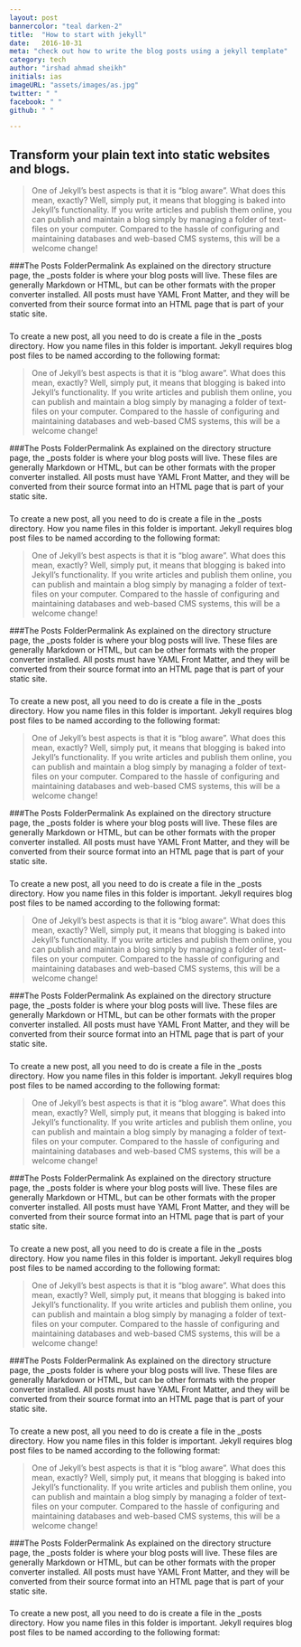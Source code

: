 ```yaml
---
layout: post
bannercolor: "teal darken-2"
title:  "How to start with jekyll"
date:   2016-10-31
meta: "check out how to write the blog posts using a jekyll template"
category: tech
author: "irshad ahmad sheikh"
initials: ias
imageURL: "assets/images/as.jpg"
twitter: " "
facebook: " "
github: " "

---
```


## Transform your plain text into static websites and blogs.
> One of Jekyll’s best aspects is that it is “blog aware”. What does this mean, exactly? Well, simply put, it means that blogging is baked into Jekyll’s functionality. If you write articles and publish them online, you can publish and maintain a blog simply by managing a folder of text-files on your computer. Compared to the hassle of configuring and maintaining databases and web-based CMS systems, this will be a welcome change!

###The Posts FolderPermalink
As explained on the directory structure page, the _posts folder is where your blog posts will live. These files are generally Markdown or HTML, but can be other formats with the proper converter installed. All posts must have YAML Front Matter, and they will be converted from their source format into an HTML page that is part of your static site.

###
To create a new post, all you need to do is create a file in the _posts directory. How you name files in this folder is important. Jekyll requires blog post files to be named according to the following format:

> One of Jekyll’s best aspects is that it is “blog aware”. What does this mean, exactly? Well, simply put, it means that blogging is baked into Jekyll’s functionality. If you write articles and publish them online, you can publish and maintain a blog simply by managing a folder of text-files on your computer. Compared to the hassle of configuring and maintaining databases and web-based CMS systems, this will be a welcome change!

###The Posts FolderPermalink
As explained on the directory structure page, the _posts folder is where your blog posts will live. These files are generally Markdown or HTML, but can be other formats with the proper converter installed. All posts must have YAML Front Matter, and they will be converted from their source format into an HTML page that is part of your static site.

###
To create a new post, all you need to do is create a file in the _posts directory. How you name files in this folder is important. Jekyll requires blog post files to be named according to the following format:
> One of Jekyll’s best aspects is that it is “blog aware”. What does this mean, exactly? Well, simply put, it means that blogging is baked into Jekyll’s functionality. If you write articles and publish them online, you can publish and maintain a blog simply by managing a folder of text-files on your computer. Compared to the hassle of configuring and maintaining databases and web-based CMS systems, this will be a welcome change!

###The Posts FolderPermalink
As explained on the directory structure page, the _posts folder is where your blog posts will live. These files are generally Markdown or HTML, but can be other formats with the proper converter installed. All posts must have YAML Front Matter, and they will be converted from their source format into an HTML page that is part of your static site.

###
To create a new post, all you need to do is create a file in the _posts directory. How you name files in this folder is important. Jekyll requires blog post files to be named according to the following format:
> One of Jekyll’s best aspects is that it is “blog aware”. What does this mean, exactly? Well, simply put, it means that blogging is baked into Jekyll’s functionality. If you write articles and publish them online, you can publish and maintain a blog simply by managing a folder of text-files on your computer. Compared to the hassle of configuring and maintaining databases and web-based CMS systems, this will be a welcome change!

###The Posts FolderPermalink
As explained on the directory structure page, the _posts folder is where your blog posts will live. These files are generally Markdown or HTML, but can be other formats with the proper converter installed. All posts must have YAML Front Matter, and they will be converted from their source format into an HTML page that is part of your static site.

###
To create a new post, all you need to do is create a file in the _posts directory. How you name files in this folder is important. Jekyll requires blog post files to be named according to the following format:

> One of Jekyll’s best aspects is that it is “blog aware”. What does this mean, exactly? Well, simply put, it means that blogging is baked into Jekyll’s functionality. If you write articles and publish them online, you can publish and maintain a blog simply by managing a folder of text-files on your computer. Compared to the hassle of configuring and maintaining databases and web-based CMS systems, this will be a welcome change!

###The Posts FolderPermalink
As explained on the directory structure page, the _posts folder is where your blog posts will live. These files are generally Markdown or HTML, but can be other formats with the proper converter installed. All posts must have YAML Front Matter, and they will be converted from their source format into an HTML page that is part of your static site.

###
To create a new post, all you need to do is create a file in the _posts directory. How you name files in this folder is important. Jekyll requires blog post files to be named according to the following format:
> One of Jekyll’s best aspects is that it is “blog aware”. What does this mean, exactly? Well, simply put, it means that blogging is baked into Jekyll’s functionality. If you write articles and publish them online, you can publish and maintain a blog simply by managing a folder of text-files on your computer. Compared to the hassle of configuring and maintaining databases and web-based CMS systems, this will be a welcome change!

###The Posts FolderPermalink
As explained on the directory structure page, the _posts folder is where your blog posts will live. These files are generally Markdown or HTML, but can be other formats with the proper converter installed. All posts must have YAML Front Matter, and they will be converted from their source format into an HTML page that is part of your static site.

###
To create a new post, all you need to do is create a file in the _posts directory. How you name files in this folder is important. Jekyll requires blog post files to be named according to the following format:
> One of Jekyll’s best aspects is that it is “blog aware”. What does this mean, exactly? Well, simply put, it means that blogging is baked into Jekyll’s functionality. If you write articles and publish them online, you can publish and maintain a blog simply by managing a folder of text-files on your computer. Compared to the hassle of configuring and maintaining databases and web-based CMS systems, this will be a welcome change!

###The Posts FolderPermalink
As explained on the directory structure page, the _posts folder is where your blog posts will live. These files are generally Markdown or HTML, but can be other formats with the proper converter installed. All posts must have YAML Front Matter, and they will be converted from their source format into an HTML page that is part of your static site.

###
To create a new post, all you need to do is create a file in the _posts directory. How you name files in this folder is important. Jekyll requires blog post files to be named according to the following format:
> One of Jekyll’s best aspects is that it is “blog aware”. What does this mean, exactly? Well, simply put, it means that blogging is baked into Jekyll’s functionality. If you write articles and publish them online, you can publish and maintain a blog simply by managing a folder of text-files on your computer. Compared to the hassle of configuring and maintaining databases and web-based CMS systems, this will be a welcome change!

###The Posts FolderPermalink
As explained on the directory structure page, the _posts folder is where your blog posts will live. These files are generally Markdown or HTML, but can be other formats with the proper converter installed. All posts must have YAML Front Matter, and they will be converted from their source format into an HTML page that is part of your static site.

###
To create a new post, all you need to do is create a file in the _posts directory. How you name files in this folder is important. Jekyll requires blog post files to be named according to the following format:

